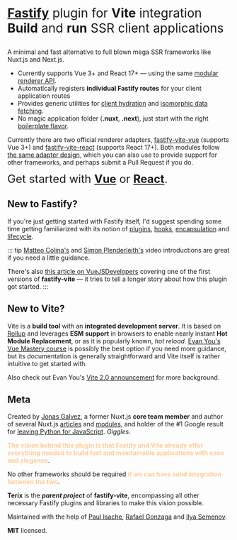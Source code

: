 
<style>
.headline {
  font-size: 2em;
}
</style>

<p class="headline">
<a href=""><b>Fastify</b></a> plugin for <b>Vite</b> integration<br>
<b>Build</b> and <b>run</b> SSR client applications</p>

A minimal and fast alternative to full blown mega SSR frameworks like Nuxt.js and Next.js.

- Currently supports Vue 3+ and React 17+ — using the same [modular renderer API](/guide/renderers.html).
- Automatically registers <b>individual Fastify routes</b> for your client application routes
- Provides generic utilities for [client hydration](/guide/route-payload) and [isomorphic data fetching](/guide/isomorphic-api).
- No magic application folder (<b>.nuxt</b>, <b>.next</b>), just start with the right [boilerplate flavor](...).

Currently there are two official renderer adapters, [fastify-vite-vue](...) (supports Vue 3+) and [fastify-vite-react](...) (supports React 17+). Both modules follow [the same adapter design](./renderers), which you can also use to provide support for other frameworks, and perhaps submit a Pull Request if you do.

<span style="font-size: 1.8em">Get started with
<b>[Vue](/guide/vue)</b> or <b>[React](/guide/react)</b>.</span>

## New to Fastify?

If you're just getting started with Fastify itself, I'd suggest spending some time getting familiarized with its notion of
[plugins](https://www.fastify.io/docs/latest/Plugins-Guide),
[hooks](https://www.fastify.io/docs/latest/Hooks),
[encapsulation](https://www.fastify.io/docs/latest/Encapsulation) and
[lifecycle](https://www.fastify.io/docs/latest/Lifecycle/).

::: tip
[Matteo Colina's](https://www.youtube.com/watch?v=FQu8FnTzOR0) and [Simon Plenderleith's](https://simonplend.com/learning-fastify/) video introductions are great if you need a little guidance. 

There's also [this article on VueJSDevelopers]() covering one of the first versions of <b>fastify-vite</b> — it tries to tell a longer story about how this plugin got started.
:::

## New to Vite?

Vite is a <b>build tool</b> with an <b>integrated development server</b>. It is based on [Rollup](https://rollupjs.org/) and leverages <b>ESM support</b> in browsers to enable nearly instant <b>Hot Module Replacement</b>, or as it is popularly known, _hot reload_. [Evan You's Vue Mastery course][evan-course] is possibly the best option if you need more guidance, but its documentation is generally straightforward and Vite itself is rather intuitive to get started with.

Also check out Evan You's [Vite 2.0 announcement][vite-2-announcement] for more background.

[evan-course]: https://www.vuemastery.com/courses/lightning-fast-builds-with-vite/intro-to-vite/
[vite-2-announcement]: https://dev.to/yyx990803/announcing-vite-2-0-2f0a

## Meta

Created by [Jonas Galvez](h), a former Nuxt.js <b>core team member</b> and author of several Nuxt.js [articles](https://www.google.com/search?q=jonas+galvez+nuxt) and [modules](https://github.com/galvez?tab=repositories&q=nuxt), and holder of the #1 Google result for [leaving Python for JavaScript](https://www.google.com/search?q=leaving+python+for+javascript). _Giggles_.

<span style="color: #ffcc99; font-weight: bold;">The <b>vision</b> behind this plugin is that <b>Fastify</b> and <b>Vite</b> already offer everything needed to build fast and maintainable applications with ease and elegance</span>. 

No other frameworks should be required <span style="color: #ffcc99; font-weight: bold;">if we can have solid integration between the two</span>. 

<b>Terix</b> is the <b>_parent project_</b> of <b>fastify-vite</b>, encompassing all other necessary Fastify plugins and libraries to make this vision possible.

Maintained with the help of [Paul Isache](https://twitter.com/paul_isache), [Rafael Gonzaga](https://twitter.com/_rafaelgss) and [Ilya Semenov](https://github.com/IlyaSemenov).

<b>MIT</b> licensed.
